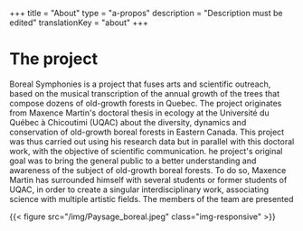 +++
title = "About"
type = "a-propos"
description =  "Description must be edited"
translationKey = "about"
+++

# The project

Boreal Symphonies is a project that fuses arts and scientific outreach, based on the musical transcription of the annual growth of the trees that compose dozens of old-growth forests in Quebec. The project originates from Maxence Martin's doctoral thesis in ecology at the Université du Québec à Chicoutimi (UQAC) about the diversity, dynamics and conservation of old-growth boreal forests in Eastern Canada. This project was thus carried out using his research data but in parallel with this doctoral work, with the objective of scientific communication. he project's original goal was to bring the general public to a better understanding and awareness of the subject of old-growth boreal forests. To do so, Maxence Martin has surrounded himself with several students or former students of UQAC, in order to create a singular interdisciplinary work, associating science with multiple artistic fields. The members of the team are presented 

{{< figure src="/img/Paysage_boreal.jpeg" class="img-responsive" >}}

